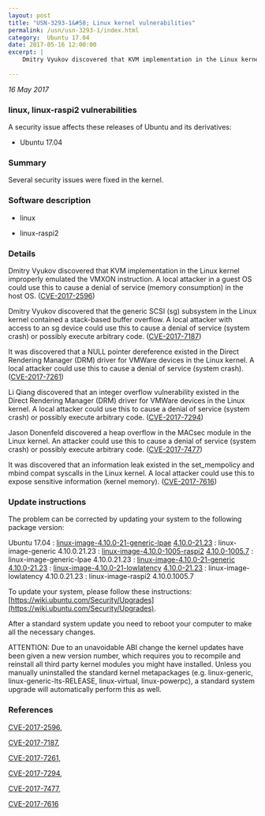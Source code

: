 ```yaml
---
layout: post
title: "USN-3293-1&#58; Linux kernel vulnerabilities"
permalink: /usn/usn-3293-1/index.html
category:  Ubuntu 17.04
date: 2017-05-16 12:00:00
excerpt: |
    Dmitry Vyukov discovered that KVM implementation in the Linux kernel improperly emulated the VMXON instruction. A local attacker in a guest OS could use this to cause a denial of service (memory consumption) in the host OS. ([CVE-2017-2596](http://people.ubuntu.com/~ubuntu-security/cve/CVE-2017-2596))
    
--- 
```

 
 

*16 May 2017*

### linux, linux-raspi2 vulnerabilities

A security issue affects these releases of Ubuntu and its derivatives:

* Ubuntu 17.04

### Summary

Several security issues were fixed in the kernel. 

### Software description

* linux 

* linux-raspi2 

### Details

Dmitry Vyukov discovered that KVM implementation in the Linux kernel improperly emulated the VMXON instruction. A local attacker in a guest OS could use this to cause a denial of service (memory consumption) in the host OS. ([CVE-2017-2596](http://people.ubuntu.com/~ubuntu-security/cve/CVE-2017-2596))

Dmitry Vyukov discovered that the generic SCSI (sg) subsystem in the Linux kernel contained a stack-based buffer overflow. A local attacker with access to an sg device could use this to cause a denial of service (system crash) or possibly execute arbitrary code. ([CVE-2017-7187](http://people.ubuntu.com/~ubuntu-security/cve/CVE-2017-7187))

It was discovered that a NULL pointer dereference existed in the Direct Rendering Manager (DRM) driver for VMWare devices in the Linux kernel. A local attacker could use this to cause a denial of service (system crash). ([CVE-2017-7261](http://people.ubuntu.com/~ubuntu-security/cve/CVE-2017-7261))

Li Qiang discovered that an integer overflow vulnerability existed in the Direct Rendering Manager (DRM) driver for VMWare devices in the Linux kernel. A local attacker could use this to cause a denial of service (system crash) or possibly execute arbitrary code. ([CVE-2017-7294](http://people.ubuntu.com/~ubuntu-security/cve/CVE-2017-7294))

Jason Donenfeld discovered a heap overflow in the MACsec module in the Linux kernel. An attacker could use this to cause a denial of service (system crash) or possibly execute arbitrary code. ([CVE-2017-7477](http://people.ubuntu.com/~ubuntu-security/cve/CVE-2017-7477))

It was discovered that an information leak existed in the set_mempolicy and mbind compat syscalls in the Linux kernel. A local attacker could use this to expose sensitive information (kernel memory). ([CVE-2017-7616](http://people.ubuntu.com/~ubuntu-security/cve/CVE-2017-7616)) 

### Update instructions

The problem can be corrected by updating your system to the following package version:

Ubuntu 17.04
 : [linux-image-4.10.0-21-generic-lpae](https://launchpad.net/ubuntu/+source/linux) <span> [4.10.0-21.23](https://launchpad.net/ubuntu/+source/linux/4.10.0-21.23) </span> 
 : linux-image-generic <span>4.10.0.21.23</span>
 : [linux-image-4.10.0-1005-raspi2](https://launchpad.net/ubuntu/+source/linux-raspi2) <span> [4.10.0-1005.7](https://launchpad.net/ubuntu/+source/linux-raspi2/4.10.0-1005.7) </span> 
 : linux-image-generic-lpae <span>4.10.0.21.23</span>
 : [linux-image-4.10.0-21-generic](https://launchpad.net/ubuntu/+source/linux) <span> [4.10.0-21.23](https://launchpad.net/ubuntu/+source/linux/4.10.0-21.23) </span> 
 : [linux-image-4.10.0-21-lowlatency](https://launchpad.net/ubuntu/+source/linux) <span> [4.10.0-21.23](https://launchpad.net/ubuntu/+source/linux/4.10.0-21.23) </span> 
 : linux-image-lowlatency <span>4.10.0.21.23</span>
 : linux-image-raspi2 <span>4.10.0.1005.7</span>

To update your system, please follow these instructions: [https://wiki.ubuntu.com/Security/Upgrades](https://wiki.ubuntu.com/Security/Upgrades).

After a standard system update you need to reboot your computer to make all the necessary changes.

ATTENTION: Due to an unavoidable ABI change the kernel updates have been given a new version number, which requires you to recompile and reinstall all third party kernel modules you might have installed. Unless you manually uninstalled the standard kernel metapackages (e.g. linux-generic, linux-generic-lts-RELEASE, linux-virtual, linux-powerpc), a standard system upgrade will automatically perform this as well. 

### References

 
 [CVE-2017-2596](http://people.ubuntu.com/~ubuntu-security/cve/CVE-2017-2596), 

 [CVE-2017-7187](http://people.ubuntu.com/~ubuntu-security/cve/CVE-2017-7187), 

 [CVE-2017-7261](http://people.ubuntu.com/~ubuntu-security/cve/CVE-2017-7261), 

 [CVE-2017-7294](http://people.ubuntu.com/~ubuntu-security/cve/CVE-2017-7294), 

 [CVE-2017-7477](http://people.ubuntu.com/~ubuntu-security/cve/CVE-2017-7477), 

 [CVE-2017-7616](http://people.ubuntu.com/~ubuntu-security/cve/CVE-2017-7616)
 

